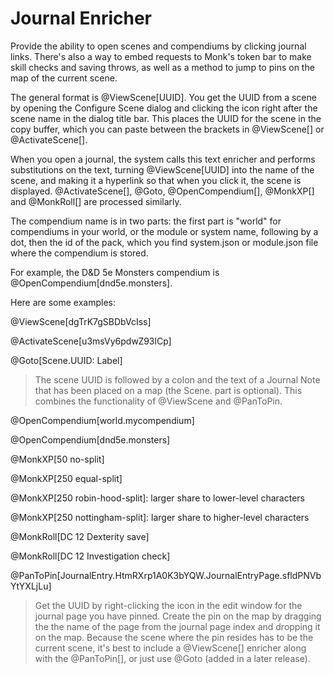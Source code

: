# Journal Enricher
 Provide the ability to open scenes and compendiums by clicking journal links. There's also a way to embed requests to Monk's token bar to make skill checks and saving throws, as well as a method to jump to pins on the map of the current scene.
 
 The general format is @ViewScene[UUID]. You get the UUID from a scene by opening the Configure Scene dialog and clicking the icon right after the scene name in the dialog title bar. This places the UUID for the scene in the copy buffer, which you can paste between the brackets in @ViewScene[] or @ActivateScene[]. 
 
 When you open a journal, the system calls this text enricher and performs substitutions on the text, turning @ViewScene[UUID] into the name of the scene, and making it a hyperlink so that when you click it, the scene is displayed. @ActivateScene[], @Goto, @OpenCompendium[], @MonkXP[] and @MonkRoll[] are processed similarly.
 
 The compendium name is in two parts: the first part is "world" for compendiums in your world, or the module or system name, following by a dot, then the id of the pack, which you find system.json or module.json file where the compendium is stored.
 
 For example, the D&D 5e Monsters compendium is @OpenCompendium[dnd5e.monsters].
 
 Here are some examples:

@ViewScene[dgTrK7gSBDbVcIss]

@ActivateScene[u3msVy6pdwZ93lCp]

@Goto[Scene.UUID: Label]

>The scene UUID is followed by a colon and the text of a Journal Note that has been placed on a map (the Scene. part is optional). This combines the functionality of @ViewScene and @PanToPin.

@OpenCompendium[world.mycompendium]

@OpenCompendium[dnd5e.monsters]

@MonkXP[50 no-split]
 
@MonkXP[250 equal-split]
 
@MonkXP[250 robin-hood-split]: larger share to lower-level characters
 
@MonkXP[250 nottingham-split]: larger share to higher-level characters

@MonkRoll[DC 12 Dexterity save]

@MonkRoll[DC 12 Investigation check]

@PanToPin[JournalEntry.HtmRXrp1A0K3bYQW.JournalEntryPage.sfldPNVbYtYXLjLu]

>Get the UUID by right-clicking the icon in the edit window for the journal page you have pinned. Create the pin on the map by dragging the the name of the page from the journal page index and dropping it on the map. Because the scene where the pin resides has to be the current scene, it's best to include a @ViewScene[] enricher along with the @PanToPin[], or just use @Goto (added in a later release).

